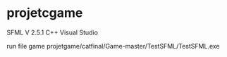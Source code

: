 # projetcgame

SFML V 2.5.1  C++ Visual Studio

run file  game projetgame/catfinal/Game-master/TestSFML/TestSFML.exe
